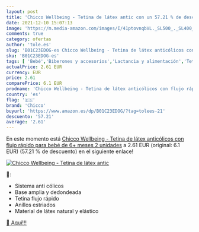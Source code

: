 ```yaml
---
layout: post
title: 'Chicco Wellbeing - Tetina de látex antic con un 57.21 % de descuento'
date: 2021-12-10 15:07:13
image: 'https://m.media-amazon.com/images/I/41ptovnqbVL._SL500_._SL400_.jpg'
comments: true
category: ofertas
author: 'tole.es'
slug: 'B01C23EDOG-es Chicco Wellbeing - Tetina de látex anticólicos con flujo...'
sku: 'B01C23EDOG-es'
tags: [ 'Bebé','Biberones y accesorios','Lactancia y alimentación','Tetinas para biberón','bebé','chicco', ]
actualPrice: 2.61 EUR
currency: EUR
price: 2.61
comparePrice: 6.1 EUR
prodname: 'Chicco Wellbeing - Tetina de látex anticólicos con flujo rápido para bebé de 6+ meses   2 unidades'
country: 'es'
flag: '🇪🇸'
brand: 'Chicco'
buyurl: 'https://www.amazon.es/dp/B01C23EDOG/?tag=tolees-21'
descuento: '57.21'
average: '2.61'
---
```


En este momento está [Chicco Wellbeing - Tetina de látex anticólicos con flujo rápido para bebé de 6+ meses   2 unidades](https://www.amazon.es/dp/B01C23EDOG/?tag=tolees-21) a 2.61 EUR (original: 6.1 EUR) (57.21 %  de descuento) en el siguiente enlace!

[![Chicco Wellbeing - Tetina de látex antic](https://m.media-amazon.com/images/I/41ptovnqbVL._SL500_._SL400_.jpg)](https://www.amazon.es/dp/B01C23EDOG/?tag=tolees-21)

🔎:

- Sistema anti cólicos
- Base amplia y dedondeada
- Tetina flujo rápido
- Anillos estriados
- Material de látex natural y elástico

[🛒 Aquí!!!](https://www.amazon.es/dp/B01C23EDOG/?tag=tolees-21)
